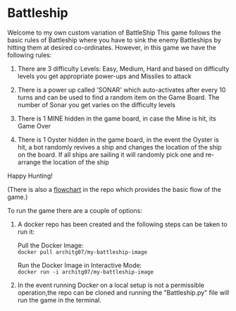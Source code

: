 # Battleship
Welcome to my own custom variation of BattleShip
This game follows the basic rules of Battleship where you have to sink the enemy Battleships by hitting them at desired co-ordinates. However, in this game we have the following rules:

1. There are 3 difficulty Levels: Easy, Medium, Hard and based on difficulty levels you get appropriate power-ups and Missiles to attack

2. There is a power up called 'SONAR' which auto-activates after every 10 turns and can be used to find a random item on the Game Board. The number of Sonar you get varies on the difficulty levels

3. There is 1 MINE hidden in the game board, in case the Mine is hit, its Game Over

4. There is 1 Oyster hidden in the game board, in the event the Oyster is hit, a bot randomly revives a ship and changes the location of the ship on the board. If all ships are sailing it will randomly pick one and re-arrange the location of the ship

Happy Hunting!

(There is also a [flowchart](https://github.com/architg07/Battleship/blob/main/Battleship%20Flowchart.png) in the repo which provides the basic flow of the game.)

To run the game there are a couple of options:

1. A docker repo has been created and the following steps can be taken to run it:

    Pull the Docker Image:<br>
   ```docker pull architg07/my-battleship-image```

    Run the Docker Image in Interactive Mode:<br>
   ```docker run -i architg07/my-battleship-image```

2. In the event running Docker on a local setup is not a permissible operation,the repo can be cloned and running the "Battleship.py" file will run the game in the terminal. 
